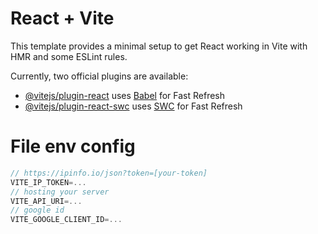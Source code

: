 # React + Vite

This template provides a minimal setup to get React working in Vite with HMR and some ESLint rules.

Currently, two official plugins are available:

- [@vitejs/plugin-react](https://github.com/vitejs/vite-plugin-react/blob/main/packages/plugin-react/README.md) uses [Babel](https://babeljs.io/) for Fast Refresh
- [@vitejs/plugin-react-swc](https://github.com/vitejs/vite-plugin-react-swc) uses [SWC](https://swc.rs/) for Fast Refresh

# File env config

```js
// https://ipinfo.io/json?token=[your-token]
VITE_IP_TOKEN=...
// hosting your server
VITE_API_URI=...
// google id
VITE_GOOGLE_CLIENT_ID=...
```
